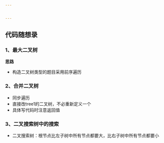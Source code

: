 ```yaml
---


---
```


<h2 id="代码随想录">代码随想录</h2>
<h3 id="、最大二叉树">1、最大二叉树</h3>
<p><strong>思路</strong></p>
<ul>
<li>构造二叉树类型的题目采用前序遍历</li>
</ul>
<h3 id="、合并二叉树">2、合并二叉树</h3>
<ul>
<li>同步遍历</li>
<li>直接改tree1的二叉树，不必重新定义一个</li>
<li>具体写代码时注意返回值</li>
</ul>
<h3 id="、二叉搜索树中的搜索">3、二叉搜索树中的搜索</h3>
<ul>
<li>二叉搜索树：根节点比左子树中所有节点都要大，比右子树中所有节点都要小</li>
</ul>

